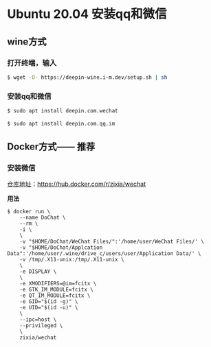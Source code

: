 # Ubuntu 20.04 安装qq和微信

## wine方式

### 打开终端，输入

``` bash
$ wget -O- https://deepin-wine.i-m.dev/setup.sh | sh
```

### 安装qq和微信

``` bash
$ sudo apt install deepin.com.wechat
	
$ sudo apt install deepin.com.qq.im
```

## Docker方式—— 推荐

### 安装微信

[仓库地址](https://hub.docker.com/r/zixia/wechat)：https://hub.docker.com/r/zixia/wechat

**用法**

``` shell
$ docker run \
    --name DoChat \
    --rm \
    -i \
    \
    -v "$HOME/DoChat/WeChat Files/":'/home/user/WeChat Files/' \
    -v "$HOME/DoChat/Applcation Data":'/home/user/.wine/drive_c/users/user/Application Data/' \
    -v /tmp/.X11-unix:/tmp/.X11-unix \
    \
    -e DISPLAY \
    \
    -e XMODIFIERS=@im=fcitx \
    -e GTK_IM_MODULE=fcitx \
    -e QT_IM_MODULE=fcitx \
    -e GID="$(id -g)" \
    -e UID="$(id -u)" \
    \
    --ipc=host \
    --privileged \
    \
    zixia/wechat
```
